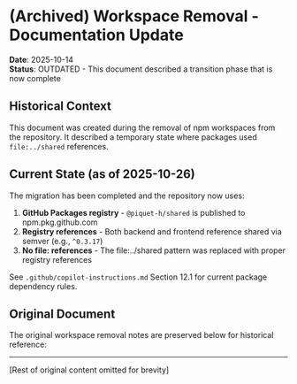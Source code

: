 # (Archived) Workspace Removal - Documentation Update

**Date**: 2025-10-14  
**Status**: OUTDATED - This document described a transition phase that is now complete

## Historical Context

This document was created during the removal of npm workspaces from the repository. It described a temporary state where packages used `file:../shared` references.

## Current State (as of 2025-10-26)

The migration has been completed and the repository now uses:

1. **GitHub Packages registry** - `@piquet-h/shared` is published to npm.pkg.github.com
2. **Registry references** - Both backend and frontend reference shared via semver (e.g., `^0.3.17`)
3. **No file: references** - The file:../shared pattern was replaced with proper registry references

See `.github/copilot-instructions.md` Section 12.1 for current package dependency rules.

## Original Document

The original workspace removal notes are preserved below for historical reference:

---

[Rest of original content omitted for brevity]
